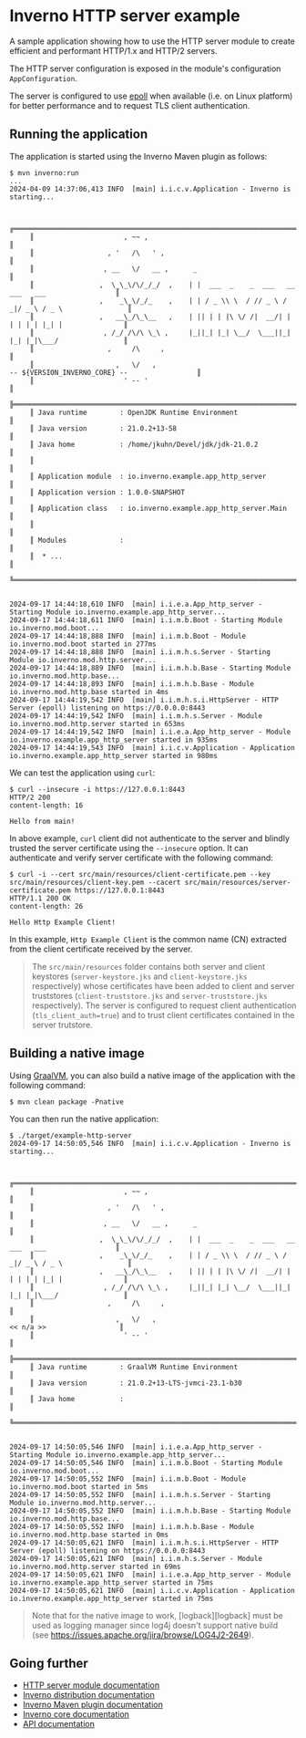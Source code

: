 [inverno-core-root-doc]: https://github.com/inverno-io/inverno-core/blob/master/doc/reference-guide.md
[inverno-dist-root]: https://github.com/inverno-io/inverno-dist
[inverno-tool-maven-plugin]: https://github.com/inverno-io/inverno-tools/blob/master/inverno-maven-plugin
[inverno-javadoc]: https://inverno.io/docs/release/api/index.html

[inverno-mod-http-server]: https://github.com/inverno-io/inverno-mods/blob/master/inverno-http-server/

[epoll]: https://en.wikipedia.org/wiki/Epoll
[graalvm]: https://www.graalvm.org/

# Inverno HTTP server example

A sample application showing how to use the HTTP server module to create efficient and performant HTTP/1.x and HTTP/2 servers.

The HTTP server configuration is exposed in the module's configuration `AppConfiguration`.

The server is configured to use [epoll][epoll] when available (i.e. on Linux platform) for better performance and to request TLS client authentication.

## Running the application

The application is started using the Inverno Maven plugin as follows:

```plaintext
$ mvn inverno:run
...
2024-04-09 14:37:06,413 INFO  [main] i.i.c.v.Application - Inverno is starting...


     ╔════════════════════════════════════════════════════════════════════════════════════════════╗
     ║                      , ~~ ,                                                                ║
     ║                  , '   /\   ' ,                                                            ║
     ║                 , __   \/   __ ,      _                                                    ║
     ║                ,  \_\_\/\/_/_/  ,    | |  ___  _    _  ___   __  ___   ___                 ║
     ║                ,    _\_\/_/_    ,    | | / _ \\ \  / // _ \ / _|/ _ \ / _ \                ║
     ║                ,   __\_/\_\__   ,    | || | | |\ \/ /|  __/| | | | | | |_| |               ║
     ║                 , /_/ /\/\ \_\ ,     |_||_| |_| \__/  \___||_| |_| |_|\___/                ║
     ║                  ,     /\     ,                                                            ║
     ║                    ,   \/   ,                                  -- ${VERSION_INVERNO_CORE} --                 ║
     ║                      ' -- '                                                                ║
     ╠════════════════════════════════════════════════════════════════════════════════════════════╣
     ║ Java runtime        : OpenJDK Runtime Environment                                          ║
     ║ Java version        : 21.0.2+13-58                                                         ║
     ║ Java home           : /home/jkuhn/Devel/jdk/jdk-21.0.2                                     ║
     ║                                                                                            ║
     ║ Application module  : io.inverno.example.app_http_server                                   ║
     ║ Application version : 1.0.0-SNAPSHOT                                                       ║
     ║ Application class   : io.inverno.example.app_http_server.Main                              ║
     ║                                                                                            ║
     ║ Modules             :                                                                      ║
     ║  * ...                                                                                     ║
     ╚════════════════════════════════════════════════════════════════════════════════════════════╝


2024-09-17 14:44:18,610 INFO  [main] i.i.e.a.App_http_server - Starting Module io.inverno.example.app_http_server...
2024-09-17 14:44:18,611 INFO  [main] i.i.m.b.Boot - Starting Module io.inverno.mod.boot...
2024-09-17 14:44:18,888 INFO  [main] i.i.m.b.Boot - Module io.inverno.mod.boot started in 277ms
2024-09-17 14:44:18,888 INFO  [main] i.i.m.h.s.Server - Starting Module io.inverno.mod.http.server...
2024-09-17 14:44:18,889 INFO  [main] i.i.m.h.b.Base - Starting Module io.inverno.mod.http.base...
2024-09-17 14:44:18,893 INFO  [main] i.i.m.h.b.Base - Module io.inverno.mod.http.base started in 4ms
2024-09-17 14:44:19,542 INFO  [main] i.i.m.h.s.i.HttpServer - HTTP Server (epoll) listening on https://0.0.0.0:8443
2024-09-17 14:44:19,542 INFO  [main] i.i.m.h.s.Server - Module io.inverno.mod.http.server started in 653ms
2024-09-17 14:44:19,542 INFO  [main] i.i.e.a.App_http_server - Module io.inverno.example.app_http_server started in 935ms
2024-09-17 14:44:19,543 INFO  [main] i.i.c.v.Application - Application io.inverno.example.app_http_server started in 980ms
```

We can test the application using `curl`:

```plaintext
$ curl --insecure -i https://127.0.0.1:8443
HTTP/2 200 
content-length: 16

Hello from main!
```

In above example, `curl` client did not authenticate to the server and blindly trusted the server certificate using the `--insecure` option. It can authenticate and verify server certificate with the following command:

```plaintext
$ curl -i --cert src/main/resources/client-certificate.pem --key src/main/resources/client-key.pem --cacert src/main/resources/server-certificate.pem https://127.0.0.1:8443
HTTP/1.1 200 OK
content-length: 26

Hello Http Example Client!
```

In this example, `Http Example Client` is the common name (CN) extracted from the client certificate received by the server.

> The `src/main/resources` folder contains both server and client keystores (`server-keystore.jks` and `client-keystore.jks` respectively) whose certificates have been added to client and server truststores (`client-truststore.jks` and `server-truststore.jks` respectively). The server is configured to request client authentication (`tls_client_auth=true`) and to trust client certificates contained in the server trutstore.

## Building a native image

Using [GraalVM][graalvm], you can also build a native image of the application with the following command:

```plaintext
$ mvn clean package -Pnative
```

You can then run the native application:

```plaintext
$ ./target/example-http-server 
2024-09-17 14:50:05,546 INFO  [main] i.i.c.v.Application - Inverno is starting...


     ╔════════════════════════════════════════════════════════════════════════════════════════════╗
     ║                      , ~~ ,                                                                ║
     ║                  , '   /\   ' ,                                                            ║
     ║                 , __   \/   __ ,      _                                                    ║
     ║                ,  \_\_\/\/_/_/  ,    | |  ___  _    _  ___   __  ___   ___                 ║
     ║                ,    _\_\/_/_    ,    | | / _ \\ \  / // _ \ / _|/ _ \ / _ \                ║
     ║                ,   __\_/\_\__   ,    | || | | |\ \/ /|  __/| | | | | | |_| |               ║
     ║                 , /_/ /\/\ \_\ ,     |_||_| |_| \__/  \___||_| |_| |_|\___/                ║
     ║                  ,     /\     ,                                                            ║
     ║                    ,   \/   ,                                   << n/a >>                  ║
     ║                      ' -- '                                                                ║
     ╠════════════════════════════════════════════════════════════════════════════════════════════╣
     ║ Java runtime        : GraalVM Runtime Environment                                          ║
     ║ Java version        : 21.0.2+13-LTS-jvmci-23.1-b30                                         ║
     ║ Java home           :                                                                      ║
     ╚════════════════════════════════════════════════════════════════════════════════════════════╝


2024-09-17 14:50:05,546 INFO  [main] i.i.e.a.App_http_server - Starting Module io.inverno.example.app_http_server...
2024-09-17 14:50:05,546 INFO  [main] i.i.m.b.Boot - Starting Module io.inverno.mod.boot...
2024-09-17 14:50:05,552 INFO  [main] i.i.m.b.Boot - Module io.inverno.mod.boot started in 5ms
2024-09-17 14:50:05,552 INFO  [main] i.i.m.h.s.Server - Starting Module io.inverno.mod.http.server...
2024-09-17 14:50:05,552 INFO  [main] i.i.m.h.b.Base - Starting Module io.inverno.mod.http.base...
2024-09-17 14:50:05,552 INFO  [main] i.i.m.h.b.Base - Module io.inverno.mod.http.base started in 0ms
2024-09-17 14:50:05,621 INFO  [main] i.i.m.h.s.i.HttpServer - HTTP Server (epoll) listening on https://0.0.0.0:8443
2024-09-17 14:50:05,621 INFO  [main] i.i.m.h.s.Server - Module io.inverno.mod.http.server started in 69ms
2024-09-17 14:50:05,621 INFO  [main] i.i.e.a.App_http_server - Module io.inverno.example.app_http_server started in 75ms
2024-09-17 14:50:05,621 INFO  [main] i.i.c.v.Application - Application io.inverno.example.app_http_server started in 75ms
```

> Note that for the native image to work, [logback][logback] must be used as logging manager since log4j doesn't support native build (see https://issues.apache.org/jira/browse/LOG4J2-2649).

## Going further

- [HTTP server module documentation][inverno-mod-http-server]
- [Inverno distribution documentation][inverno-dist-root]
- [Inverno Maven plugin documentation][inverno-tool-maven-plugin]
- [Inverno core documentation][inverno-core-root-doc]
- [API documentation][inverno-javadoc]